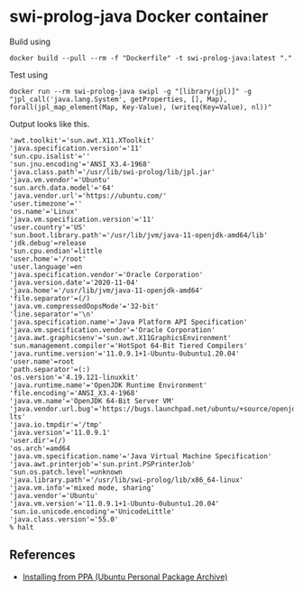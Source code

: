 # swi-prolog-java Docker container

Build using

    docker build --pull --rm -f "Dockerfile" -t swi-prolog-java:latest "."

Test using

    docker run --rm swi-prolog-java swipl -g "[library(jpl)]" -g "jpl_call('java.lang.System', getProperties, [], Map), forall(jpl_map_element(Map, Key-Value), (writeq(Key=Value), nl))"

Output looks like this.

    'awt.toolkit'='sun.awt.X11.XToolkit'
    'java.specification.version'='11'
    'sun.cpu.isalist'=''
    'sun.jnu.encoding'='ANSI_X3.4-1968'
    'java.class.path'='/usr/lib/swi-prolog/lib/jpl.jar'
    'java.vm.vendor'='Ubuntu'
    'sun.arch.data.model'='64'
    'java.vendor.url'='https://ubuntu.com/'
    'user.timezone'=''
    'os.name'='Linux'
    'java.vm.specification.version'='11'
    'user.country'='US'
    'sun.boot.library.path'='/usr/lib/jvm/java-11-openjdk-amd64/lib'
    'jdk.debug'=release
    'sun.cpu.endian'=little
    'user.home'='/root'
    'user.language'=en
    'java.specification.vendor'='Oracle Corporation'
    'java.version.date'='2020-11-04'
    'java.home'='/usr/lib/jvm/java-11-openjdk-amd64'
    'file.separator'=(/)
    'java.vm.compressedOopsMode'='32-bit'
    'line.separator'='\n'
    'java.specification.name'='Java Platform API Specification'
    'java.vm.specification.vendor'='Oracle Corporation'
    'java.awt.graphicsenv'='sun.awt.X11GraphicsEnvironment'
    'sun.management.compiler'='HotSpot 64-Bit Tiered Compilers'
    'java.runtime.version'='11.0.9.1+1-Ubuntu-0ubuntu1.20.04'
    'user.name'=root
    'path.separator'=(:)
    'os.version'='4.19.121-linuxkit'
    'java.runtime.name'='OpenJDK Runtime Environment'
    'file.encoding'='ANSI_X3.4-1968'
    'java.vm.name'='OpenJDK 64-Bit Server VM'
    'java.vendor.url.bug'='https://bugs.launchpad.net/ubuntu/+source/openjdk-lts'
    'java.io.tmpdir'='/tmp'
    'java.version'='11.0.9.1'
    'user.dir'=(/)
    'os.arch'=amd64
    'java.vm.specification.name'='Java Virtual Machine Specification'
    'java.awt.printerjob'='sun.print.PSPrinterJob'
    'sun.os.patch.level'=unknown
    'java.library.path'='/usr/lib/swi-prolog/lib/x86_64-linux'
    'java.vm.info'='mixed mode, sharing'
    'java.vendor'='Ubuntu'
    'java.vm.version'='11.0.9.1+1-Ubuntu-0ubuntu1.20.04'
    'sun.io.unicode.encoding'='UnicodeLittle'
    'java.class.version'='55.0'
    % halt

## References

* [Installing from PPA (Ubuntu Personal Package
  Archive)](https://www.swi-prolog.org/build/PPA.html)
